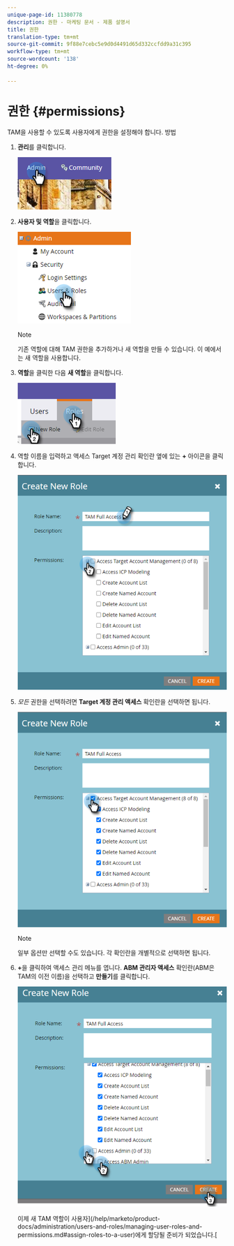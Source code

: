 ```yaml
---
unique-page-id: 11380778
description: 권한 - 마케팅 문서 - 제품 설명서
title: 권한
translation-type: tm+mt
source-git-commit: 9f88e7cebc5e9d0d4491d65d332ccfdd9a31c395
workflow-type: tm+mt
source-wordcount: '138'
ht-degree: 0%

---
```



# 권한 {#permissions}

TAM을 사용할 수 있도록 사용자에게 권한을 설정해야 합니다. 방법

1. **관리**&#x200B;를 클릭합니다.

   ![](assets/one-2.png)

1. **사용자 및 역할**&#x200B;을 클릭합니다.

   ![](assets/two-2.png)

   >[!NOTE]
   >
   >기존 역할에 대해 TAM 권한을 추가하거나 새 역할을 만들 수 있습니다. 이 예에서는 새 역할을 사용합니다.

1. **역할**&#x200B;을 클릭한 다음 **새 역할**&#x200B;을 클릭합니다.

   ![](assets/three-2.png)

1. 역할 이름을 입력하고 액세스 Target 계정 관리 확인란 옆에 있는 **+** 아이콘을 클릭합니다.

   ![](assets/permissions-4.png)

1. _모든_ 권한을 선택하려면 **Target 계정 관리 액세스** 확인란을 선택하면 됩니다.

   ![](assets/permissions-5.png)

   >[!NOTE]
   >
   >일부 옵션만 선택할 수도 있습니다. 각 확인란을 개별적으로 선택하면 됩니다.

1. **+**&#x200B;을 클릭하여 액세스 관리 메뉴를 엽니다. **ABM 관리자 액세스** 확인란(ABM은 TAM의 이전 이름)을 선택하고 **만들기**&#x200B;를 클릭합니다.

   ![](assets/permissions-6.png)

   이제 새 TAM 역할이 사용자](/help/marketo/product-docs/administration/users-and-roles/managing-user-roles-and-permissions.md#assign-roles-to-a-user)에게 할당될 준비가 되었습니다.[
